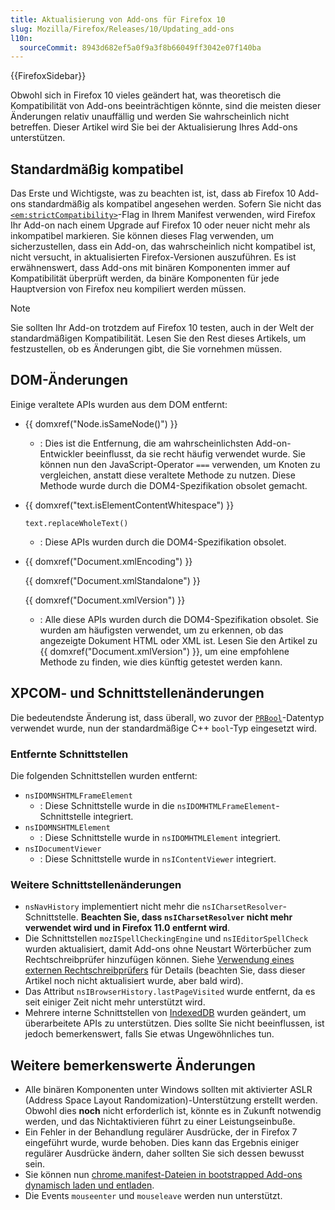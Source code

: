 ```yaml
---
title: Aktualisierung von Add-ons für Firefox 10
slug: Mozilla/Firefox/Releases/10/Updating_add-ons
l10n:
  sourceCommit: 8943d682ef5a0f9a3f8b66049ff3042e07f140ba
---
```


{{FirefoxSidebar}}

Obwohl sich in Firefox 10 vieles geändert hat, was theoretisch die Kompatibilität von Add-ons beeinträchtigen könnte, sind die meisten dieser Änderungen relativ unauffällig und werden Sie wahrscheinlich nicht betreffen. Dieser Artikel wird Sie bei der Aktualisierung Ihres Add-ons unterstützen.

## Standardmäßig kompatibel

Das Erste und Wichtigste, was zu beachten ist, ist, dass ab Firefox 10 Add-ons standardmäßig als kompatibel angesehen werden. Sofern Sie nicht das [`<em:strictCompatibility>`](/de/docs/Install_Manifests#strictcompatibility)-Flag in Ihrem Manifest verwenden, wird Firefox Ihr Add-on nach einem Upgrade auf Firefox 10 oder neuer nicht mehr als inkompatibel markieren. Sie können dieses Flag verwenden, um sicherzustellen, dass ein Add-on, das wahrscheinlich nicht kompatibel ist, nicht versucht, in aktualisierten Firefox-Versionen auszuführen. Es ist erwähnenswert, dass Add-ons mit binären Komponenten immer auf Kompatibilität überprüft werden, da binäre Komponenten für jede Hauptversion von Firefox neu kompiliert werden müssen.

> [!NOTE]
> Sie sollten Ihr Add-on trotzdem auf Firefox 10 testen, auch in der Welt der standardmäßigen Kompatibilität. Lesen Sie den Rest dieses Artikels, um festzustellen, ob es Änderungen gibt, die Sie vornehmen müssen.

## DOM-Änderungen

Einige veraltete APIs wurden aus dem DOM entfernt:

- {{ domxref("Node.isSameNode()") }}
  - : Dies ist die Entfernung, die am wahrscheinlichsten Add-on-Entwickler beeinflusst, da sie recht häufig verwendet wurde. Sie können nun den JavaScript-Operator `===` verwenden, um Knoten zu vergleichen, anstatt diese veraltete Methode zu nutzen. Diese Methode wurde durch die DOM4-Spezifikation obsolet gemacht.
- {{ domxref("text.isElementContentWhitespace") }}

  `text.replaceWholeText()`

  - : Diese APIs wurden durch die DOM4-Spezifikation obsolet.

- {{ domxref("Document.xmlEncoding") }}

  {{ domxref("Document.xmlStandalone") }}

  {{ domxref("Document.xmlVersion") }}

  - : Alle diese APIs wurden durch die DOM4-Spezifikation obsolet. Sie wurden am häufigsten verwendet, um zu erkennen, ob das angezeigte Dokument HTML oder XML ist. Lesen Sie den Artikel zu {{ domxref("Document.xmlVersion") }}, um eine empfohlene Methode zu finden, wie dies künftig getestet werden kann.

## XPCOM- und Schnittstellenänderungen

Die bedeutendste Änderung ist, dass überall, wo zuvor der [`PRBool`](/de/docs/PRBool)-Datentyp verwendet wurde, nun der standardmäßige C++ `bool`-Typ eingesetzt wird.

### Entfernte Schnittstellen

Die folgenden Schnittstellen wurden entfernt:

- `nsIDOMNSHTMLFrameElement`
  - : Diese Schnittstelle wurde in die `nsIDOMHTMLFrameElement`-Schnittstelle integriert.
- `nsIDOMNSHTMLElement`
  - : Diese Schnittstelle wurde in `nsIDOMHTMLElement` integriert.
- `nsIDocumentViewer`
  - : Diese Schnittstelle wurde in `nsIContentViewer` integriert.

### Weitere Schnittstellenänderungen

- `nsNavHistory` implementiert nicht mehr die `nsICharsetResolver`-Schnittstelle. **Beachten Sie, dass `nsICharsetResolver` nicht mehr verwendet wird und in Firefox 11.0 entfernt wird**.
- Die Schnittstellen `mozISpellCheckingEngine` und `nsIEditorSpellCheck` wurden aktualisiert, damit Add-ons ohne Neustart Wörterbücher zum Rechtschreibprüfer hinzufügen können. Siehe [Verwendung eines externen Rechtschreibprüfers](/en-US/Using_an_External_Spell-checker) für Details (beachten Sie, dass dieser Artikel noch nicht aktualisiert wurde, aber bald wird).
- Das Attribut `nsIBrowserHistory.lastPageVisited` wurde entfernt, da es seit einiger Zeit nicht mehr unterstützt wird.
- Mehrere interne Schnittstellen von [IndexedDB](/de/docs/Web/API/IndexedDB_API) wurden geändert, um überarbeitete APIs zu unterstützen. Dies sollte Sie nicht beeinflussen, ist jedoch bemerkenswert, falls Sie etwas Ungewöhnliches tun.

## Weitere bemerkenswerte Änderungen

- Alle binären Komponenten unter Windows sollten mit aktivierter ASLR (Address Space Layout Randomization)-Unterstützung erstellt werden. Obwohl dies **noch** nicht erforderlich ist, könnte es in Zukunft notwendig werden, und das Nichtaktivieren führt zu einer Leistungseinbuße.
- Ein Fehler in der Behandlung regulärer Ausdrücke, der in Firefox 7 eingeführt wurde, wurde behoben. Dies kann das Ergebnis einiger regulärer Ausdrücke ändern, daher sollten Sie sich dessen bewusst sein.
- Sie können nun [chrome.manifest-Dateien in bootstrapped Add-ons dynamisch laden und entladen](/de/docs/Extensions/Bootstrapped_extensions#Adding_user_interface_with_a_chrome.manifest).
- Die Events `mouseenter` und `mouseleave` werden nun unterstützt.
